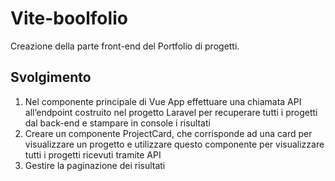 # Vite-boolfolio

Creazione della parte front-end del Portfolio di progetti.

## Svolgimento

1. Nel componente principale di Vue App effettuare una chiamata API all’endpoint costruito nel progetto Laravel per recuperare tutti i progetti dal back-end e stampare in console i risultati
2. Creare un componente ProjectCard, che corrisponde ad una card per visualizzare un progetto e utilizzare questo componente per visualizzare tutti i progetti ricevuti tramite API
3. Gestire la paginazione dei risultati
